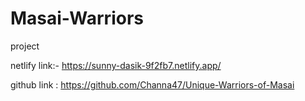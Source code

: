 # Masai-Warriors
project

netlify link:-
https://sunny-dasik-9f2fb7.netlify.app/

github link :
https://github.com/Channa47/Unique-Warriors-of-Masai


